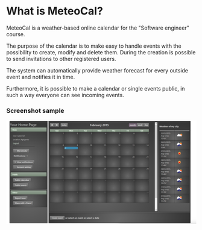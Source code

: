 # What is MeteoCal? #

MeteoCal is a weather-based online calendar for the "Software engineer" course.

The purpose of the calendar is to make easy to handle events with the possibility to create, modify and delete them. During the creation is possible to send invitations to other registered users. 

The system can automatically provide weather forecast for every outside event and notifies it in time.

Furthermore, it is possible to make a calendar or single events public, in such a way everyone can see incoming events.

### Screenshot sample ###

![Screenshot.png](images/screenshot.png)
